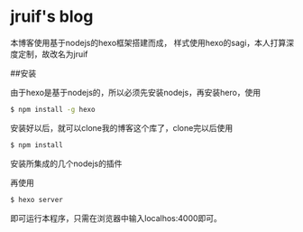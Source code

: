 jruif's blog
====

本博客使用基于nodejs的hexo框架搭建而成，
样式使用hexo的sagi，本人打算深度定制，故改名为jruif

##安装

由于hexo是基于nodejs的，所以必须先安装nodejs，再安装hero，使用
```bash
$ npm install -g hexo
```
安装好以后，就可以clone我的博客这个库了，clone完以后使用
```bash
$ npm install
```
安装所集成的几个nodejs的插件

再使用
```bash
$ hexo server
```
即可运行本程序，只需在浏览器中输入localhos:4000即可。
